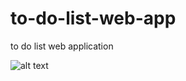 # to-do-list-web-app
to do list web application

![alt text](https://github.com/[fatihemrertekin]/[to-do-list-web-app]/blob/[main]/Ads%C4%B1z.png?raw=true)
